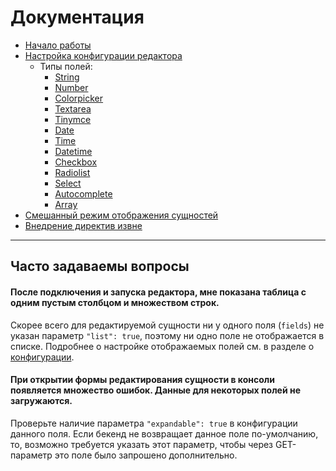 # Документация

* [Начало работы](getting-started.md)
* [Настройка конфигурации редактора](configuration.md)
    * Типы полей:
        * [String](fields/string.md)
        * [Number](fields/number.md)
        * [Colorpicker](fields/colorpicker.md)
        * [Textarea](fields/textarea.md)
        * [Tinymce](fields/tinymce.md)
        * [Date](fields/date.md)
        * [Time](fields/time.md)
        * [Datetime](fields/datetime.md)
        * [Checkbox](fields/checkbox.md)
        * [Radiolist](fields/radiolist.md)
        * [Select](fields/select.md)
        * [Autocomplete](fields/autocomplete.md)
        * [Array](fields/array.md)
* [Смешанный режим отображения сущностей](mixed-mode.md)
* [Внедрение директив извне](injection-directive.md)

---

## Часто задаваемы вопросы

#### После подключения и запуска редактора, мне показана таблица с одним пустым столбцом и множеством строк.

Скорее всего для редактируемой сущности ни у одного поля (`fields`) не указан параметр `"list": true`, поэтому ни одно
поле не отображается в списке. Подробнее о настройке отображаемых полей см. в разделе о [конфигурации](configuration.md).

#### При открытии формы редактирования сущности в консоли появляется множество ошибок. Данные для некоторых полей не загружаются.

Проверьте наличие параметра `"expandable": true` в конфигурации данного поля. Если бекенд не возвращает данное поле
по-умолчанию, то, возможно требуется указать этот параметр, чтобы через GET-параметр это поле было запрошено
дополнительно.
